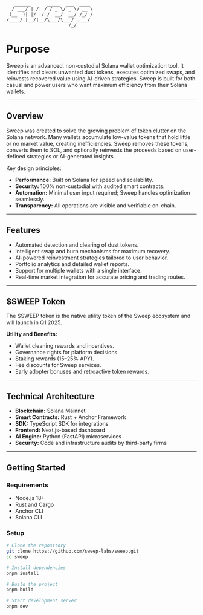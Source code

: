 ```
   ______      _____  ___  ____  
  / ___/ | /| / / _ \/ _ \/ __ \ 
 (__  )| |/ |/ /  __/  __/ /_/ / 
/____/ |__/|__/\___/\___/ .___/  
                       /_/       
```
# Purpose

Sweep is an advanced, non-custodial Solana wallet optimization tool. It identifies and clears unwanted dust tokens, executes optimized swaps, and reinvests recovered value using AI-driven strategies. Sweep is built for both casual and power users who want maximum efficiency from their Solana wallets.

---

## Overview

Sweep was created to solve the growing problem of token clutter on the Solana network. Many wallets accumulate low-value tokens that hold little or no market value, creating inefficiencies. Sweep removes these tokens, converts them to SOL, and optionally reinvests the proceeds based on user-defined strategies or AI-generated insights.

Key design principles:
- **Performance:** Built on Solana for speed and scalability.
- **Security:** 100% non-custodial with audited smart contracts.
- **Automation:** Minimal user input required; Sweep handles optimization seamlessly.
- **Transparency:** All operations are visible and verifiable on-chain.

---

## Features

- Automated detection and clearing of dust tokens.
- Intelligent swap and burn mechanisms for maximum recovery.
- AI-powered reinvestment strategies tailored to user behavior.
- Portfolio analytics and detailed wallet reports.
- Support for multiple wallets with a single interface.
- Real-time market integration for accurate pricing and trading routes.

---

## $SWEEP Token

The $SWEEP token is the native utility token of the Sweep ecosystem and will launch in Q1 2025.

**Utility and Benefits:**
- Wallet cleaning rewards and incentives.
- Governance rights for platform decisions.
- Staking rewards (15–25% APY).
- Fee discounts for Sweep services.
- Early adopter bonuses and retroactive token rewards.

---

## Technical Architecture

- **Blockchain:** Solana Mainnet
- **Smart Contracts:** Rust + Anchor Framework
- **SDK:** TypeScript SDK for integrations
- **Frontend:** Next.js-based dashboard
- **AI Engine:** Python (FastAPI) microservices
- **Security:** Code and infrastructure audits by third-party firms

---

## Getting Started

### Requirements
- Node.js 18+
- Rust and Cargo
- Anchor CLI
- Solana CLI

### Setup
```bash
# Clone the repository
git clone https://github.com/sweep-labs/sweep.git
cd sweep

# Install dependencies
pnpm install

# Build the project
pnpm build

# Start development server
pnpm dev
